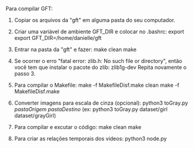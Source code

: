 <!-- COMPILAÇÃO -->

Para compilar GFT:

1. Copiar os arquivos da "gft" em alguma pasta do seu computador.

2. Criar uma variável de ambiente GFT_DIR e colocar no .bashrc:
   export export GFT_DIR=/home/danielle/gft

3. Entrar na pasta da "gft" e fazer:
   make clean
   make

4. Se ocorrer o erro "fatal error: zlib.h: No such file or directory", então você tem que instalar o pacote do zlib: zlib1g-dev
   Repita novamente o passo 3.

5. Para compilar o Makefile:
   make -f MakefileDisf.make clean
   make -f MakefileDisf.make

6. Converter imagens para escala de cinza (opcional):
   python3 toGray.py _pastaOrigem_ _pastaDestino_
   (ex: python3 toGray.py dataset/girl dataset/grayGirl)

7. Para compilar e excutar o código: 
   make clean
   make

8. Para criar as relações temporais dos videos:
   python3 node.py
